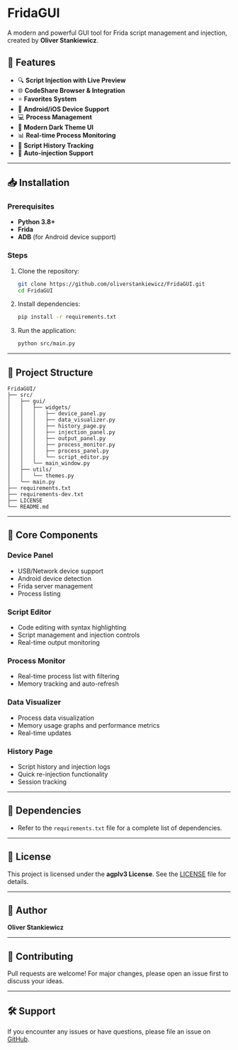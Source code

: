 

# FridaGUI

A modern and powerful GUI tool for Frida script management and injection, created by **Oliver Stankiewicz**.

## 🚀 Features
- 🔍 **Script Injection with Live Preview**
- 🌐 **CodeShare Browser & Integration**
- ⭐ **Favorites System**
- 📱 **Android/iOS Device Support**
- 💻 **Process Management**
- 🎨 **Modern Dark Theme UI**
- 📊 **Real-time Process Monitoring**
- 📝 **Script History Tracking**
- 🔄 **Auto-injection Support**

---

## 📥 Installation

### Prerequisites
- **Python 3.8+**
- **Frida**
- **ADB** (for Android device support)

### Steps
1. Clone the repository:
   ```bash
   git clone https://github.com/oliverstankiewicz/FridaGUI.git
   cd FridaGUI
   ```

2. Install dependencies:
   ```bash
   pip install -r requirements.txt
   ```

3. Run the application:
   ```bash
   python src/main.py
   ```

---

## 📂 Project Structure
```
FridaGUI/
├── src/
│   ├── gui/
│   │   ├── widgets/
│   │   │   ├── device_panel.py
│   │   │   ├── data_visualizer.py
│   │   │   ├── history_page.py
│   │   │   ├── injection_panel.py
│   │   │   ├── output_panel.py
│   │   │   ├── process_monitor.py
│   │   │   ├── process_panel.py
│   │   │   └── script_editor.py
│   │   └── main_window.py
│   ├── utils/
│   │   └── themes.py
│   └── main.py
├── requirements.txt
├── requirements-dev.txt
├── LICENSE
└── README.md
```

---

## 🧩 Core Components

### **Device Panel**
- USB/Network device support
- Android device detection
- Frida server management
- Process listing

### **Script Editor**
- Code editing with syntax highlighting
- Script management and injection controls
- Real-time output monitoring

### **Process Monitor**
- Real-time process list with filtering
- Memory tracking and auto-refresh

### **Data Visualizer**
- Process data visualization
- Memory usage graphs and performance metrics
- Real-time updates

### **History Page**
- Script history and injection logs
- Quick re-injection functionality
- Session tracking

---

## 📜 Dependencies
- Refer to the `requirements.txt` file for a complete list of dependencies.

---

## 📄 License
This project is licensed under the **agplv3 License**. See the [LICENSE](LICENSE) file for details.

---

## 👤 Author
**Oliver Stankiewicz**

---

## 🤝 Contributing
Pull requests are welcome! For major changes, please open an issue first to discuss your ideas.

---

## 🛠️ Support
If you encounter any issues or have questions, please file an issue on [GitHub](https://github.com/oliverstankiewicz/FridaGUI/issues).
